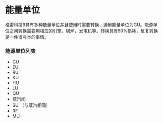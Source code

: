 # 能量单位
格雷科技6具有多种能量单位并且使用时需要转换，通用能量单位为GU。能源单位之间转换需要用相应的引擎，锅炉，发电机等。转换具有50%损耗，反复转换是一件很亏本的事情。

### 能源单位列表
 - GU
 - EU
 - RU
 - KU
 - HU
 - LU
 - QU
 - 蒸汽能
 - SU （与蒸汽相同）
 - RF
 - MU
 